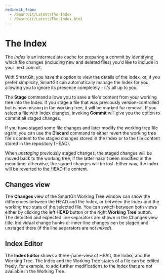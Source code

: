 ```yaml
---
redirect_from:
  - /SmartGit/Latest/The-Index
  - /SmartGit/Latest/The-Index.html
---
```

# The Index

The *Index* is an intermediate cache for preparing a commit by identifying which file changes (including new and deleted files) you'd like to include in your next commit. 

With SmartGit, you have the option to view the details of the Index, or, if you prefer simplicity, SmartGit can automatically manage the Index for you, allowing you to ignore its presence completely - it's all up to you.

The **Stage** command allows you to save a file's content from your
working tree into the Index. If you stage a file that was previously
version-controlled but is now missing in the working tree, it will be
marked for removal. If you select a file with Index changes, invoking **Commit** will give you the option to
commit all staged changes.

If you have staged some file changes and later modify the working tree
file again, you can use the **Discard** command to either revert the
working tree file's content to the staged changes stored in the Index or
to the file content stored in the repository (HEAD).

When *unstaging* previously staged changes, the staged changes will be
moved back to the working tree, if the latter hasn't been modified in
the meantime; otherwise, the staged changes will be lost. Either way,
the Index will be reverted to the HEAD file content.

## Changes view

The **Changes** view of the SmartGit Working Tree window can show the differences
between the HEAD and the Index, or between the Index and the working
tree state of the selected file. You can switch between both views
either by clicking the left **HEAD** button or the right **Working Tree**
button. The detected and expected line separators are shown in the
Changes view title. Individual change hunks or inner-line changes can be
staged and unstaged there (if the line separators are not *mixed*).

## Index Editor

The **Index Editor** shows a three-pane-view of HEAD, the Index, and the Working
Tree. The Index and the Working Tree states of a file can be edited
freely, for example, to add further modifications to the Index that are not
available in the Working Tree.
